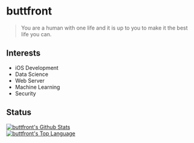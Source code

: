 # buttfront



> You are a human with one life and it is up to you to make it the best life you can.

## Interests

- iOS Development
- Data Science
- Web Server
- Machine Learning
- Security


## Status

<a href="#stats" align="center">
    <img align="center" alt="buttfront's Github Stats" src="https://github-readme-stats.anuraghazra1.vercel.app/api?username=buttfront&count_private=true&show_icons=true&include_all_commits=true&theme=monokai" />
</a>
<br />

<a href="#languages" align="center">
    <img align="center" alt="buttfront's Top Language" src="https://github-readme-stats.anuraghazra1.vercel.app/api/top-langs/?username=buttfront&langs_count=10&layout=compact&theme=monokai" />
</a>
<br />
